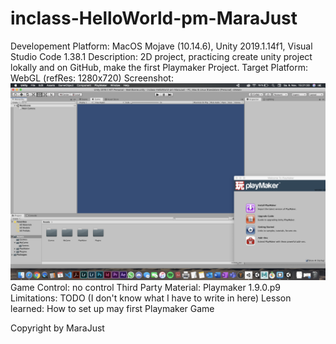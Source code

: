 # inclass-HelloWorld-pm-MaraJust
Developement Platform: MacOS Mojave (10.14.6), Unity 2019.1.14f1, Visual Studio Code 1.38.1
Description: 2D project, practicing create unity project lokally and on GitHub, make the first Playmaker Project.
Target Platform: WebGL (refRes: 1280x720)
Screenshot: <img src ="./Screenshots/inclass-HelloWorld-pm-marajust.png">
Game Control: no control
Third Party Material: Playmaker 1.9.0.p9
Limitations: TODO (I don't know what I have to write in here)
Lesson learned: How to set up may first Playmaker Game

Copyright by MaraJust
